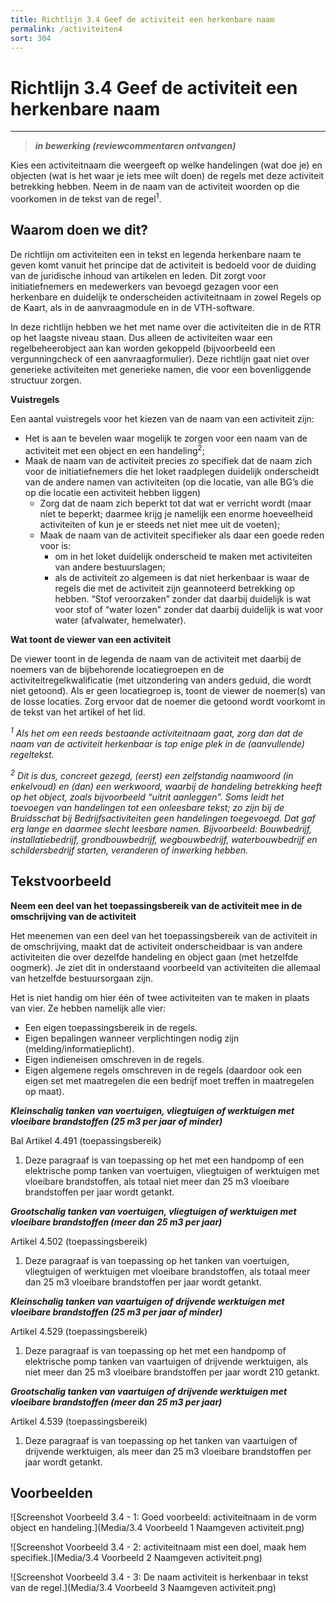 ```yaml
---
title: Richtlijn 3.4 Geef de activiteit een herkenbare naam 
permalink: /activiteiten4
sort: 304
---
```


# Richtlijn 3.4 Geef de activiteit een herkenbare naam  
----------------

> _**in bewerking (reviewcommentaren ontvangen)**_

Kies een activiteitnaam die weergeeft op welke handelingen (wat doe je) en objecten (wat is het waar je iets mee wilt doen) de regels met deze activiteit betrekking hebben. Neem in de naam van de activiteit woorden op die voorkomen in de tekst van de regel<sup>1</sup>.  

## Waarom doen we dit?

De richtlijn om activiteiten een in tekst en legenda herkenbare naam te geven komt vanuit het principe dat de activiteit is bedoeld voor de duiding van de juridische inhoud van artikelen en leden. Dit zorgt voor initiatiefnemers en medewerkers van bevoegd gezagen voor een herkenbare en duidelijk te onderscheiden activiteitnaam in zowel Regels op de Kaart, als in de aanvraagmodule en in de VTH-software. 

In deze richtlijn hebben we het met name over die activiteiten die in de RTR op het laagste niveau staan. Dus alleen de activiteiten waar een regelbeheerobject aan kan worden gekoppeld (bijvoorbeeld een vergunningcheck of een aanvraagformulier). Deze richtlijn gaat niet over generieke activiteiten met generieke namen, die voor een bovenliggende structuur zorgen. 

**Vuistregels**

Een aantal vuistregels voor het kiezen van de naam van een activiteit zijn: 

- Het is aan te bevelen waar mogelijk te zorgen voor een naam van de activiteit met een object en een handeling<sup>2</sup>;  
- Maak de naam van de activiteit precies zo specifiek dat de naam zich voor de initiatiefnemers die het loket raadplegen duidelijk onderscheidt van de andere namen van activiteiten (op die locatie, van alle BG’s die op die locatie een activiteit hebben liggen)  
  - Zorg dat de naam zich beperkt tot dat wat er verricht wordt (maar niet te beperkt; daarmee krijg je namelijk een enorme hoeveelheid activiteiten of kun je er steeds net niet mee uit de voeten); 
  - Maak de naam van de activiteit specifieker als daar een goede reden voor is:  
    - om in het loket duidelijk onderscheid te maken met activiteiten van andere bestuurslagen;  
    - als de activiteit zo algemeen is dat niet herkenbaar is waar de regels die met de activiteit zijn geannoteerd betrekking op hebben. “Stof veroorzaken” zonder dat daarbij duidelijk is wat voor stof of “water lozen" zonder dat daarbij duidelijk is wat voor water (afvalwater, hemelwater). 
 
**Wat toont de viewer van een activiteit** 

De viewer toont in de legenda de naam van de activiteit met daarbij de noemers van de bijbehorende locatiegroepen en de activiteitregelkwalificatie (met uitzondering van anders geduid, die wordt niet getoond).  Als er geen locatiegroep is, toont de viewer de noemer(s) van de losse locaties. Zorg ervoor dat de noemer die getoond wordt voorkomt in de tekst van het artikel of het lid. 

_<sup>1</sup> Als het om een reeds bestaande activiteitnaam gaat, zorg dan dat de naam van de activiteit herkenbaar is top enige plek in de (aanvullende) regeltekst._ 

_<sup>2</sup> Dit is dus, concreet gezegd, (eerst) een zelfstandig naamwoord (in enkelvoud) en (dan) een werkwoord, waarbij de handeling betrekking heeft op het object, zoals bijvoorbeeld “uitrit aanleggen”. Soms leidt het toevoegen van handelingen tot een onleesbare tekst; zo zijn bij de Bruidsschat bij Bedrijfsactiviteiten geen handelingen toegevoegd. Dat gaf erg lange en daarmee slecht leesbare namen. Bijvoorbeeld: Bouwbedrijf, installatiebedrijf, grondbouwbedrijf, wegbouwbedrijf, waterbouwbedrijf en schildersbedrijf starten, veranderen of inwerking hebben._ 

**Tekstvoorbeeld**
----------------

**Neem een deel van het toepassingsbereik van de activiteit mee in de omschrijving van de activiteit** 

Het meenemen van een deel van het toepassingsbereik van de activiteit in de omschrijving, maakt dat de activiteit onderscheidbaar is van andere activiteiten die over dezelfde handeling en object gaan (met hetzelfde oogmerk). Je ziet dit in onderstaand voorbeeld van activiteiten die allemaal van hetzelfde bestuursorgaan zijn. 

Het is niet handig om hier één of twee activiteiten van te maken in plaats van vier. Ze hebben namelijk alle vier:  

- Een eigen toepassingsbereik in de regels.  
- Eigen bepalingen wanneer verplichtingen nodig zijn (melding/informatieplicht).  
- Eigen indieneisen omschreven in de regels.  
- Eigen algemene regels omschreven in de regels (daardoor ook een eigen set met maatregelen die een bedrijf moet treffen in maatregelen op maat).   

***Kleinschalig tanken van voertuigen, vliegtuigen of werktuigen met vloeibare brandstoffen (25 m3 per jaar of minder)*** 

Bal Artikel 4.491 (toepassingsbereik) 
1. Deze paragraaf is van toepassing op het met een handpomp of een elektrische pomp tanken van voertuigen, vliegtuigen of werktuigen met vloeibare brandstoffen, als totaal niet meer dan 25 m3 vloeibare brandstoffen per jaar wordt getankt.  

***Grootschalig tanken van voertuigen, vliegtuigen of werktuigen met vloeibare brandstoffen (meer dan 25 m3 per jaar)*** 

Artikel 4.502 (toepassingsbereik) 
1. Deze paragraaf is van toepassing op het tanken van voertuigen, vliegtuigen of werktuigen met vloeibare brandstoffen, als totaal meer dan 25 m3 vloeibare brandstoffen per jaar wordt getankt. 

***Kleinschalig tanken van vaartuigen of drijvende werktuigen met vloeibare brandstoffen (25 m3 per jaar of minder)*** 

Artikel 4.529 (toepassingsbereik) 

1. Deze paragraaf is van toepassing op het met een handpomp of elektrische pomp tanken van vaartuigen of drijvende werktuigen, als niet meer dan 25 m3 vloeibare brandstoffen per jaar wordt 210 getankt. 

***Grootschalig tanken van vaartuigen of drijvende werktuigen met vloeibare brandstoffen (meer dan 25 m3 per jaar)*** 

Artikel 4.539 (toepassingsbereik) 

1. Deze paragraaf is van toepassing op het tanken van vaartuigen of drijvende werktuigen, als meer dan 25 m3 vloeibare brandstoffen per jaar wordt getankt.

**Voorbeelden**
----------------
![Screenshot Voorbeeld 3.4 - 1: Goed voorbeeld: activiteitnaam in de vorm object en handeling.](Media/3.4 Voorbeeld 1 Naamgeven activiteit.png)

![Screenshot Voorbeeld 3.4 - 2: activiteitnaam mist een doel, maak hem specifiek​.](Media/3.4 Voorbeeld 2 Naamgeven activiteit.png)

![Screenshot Voorbeeld 3.4 - 3: De naam activiteit is herkenbaar in tekst van de regel​​.](Media/3.4 Voorbeeld 3 Naamgeven activiteit.png)
